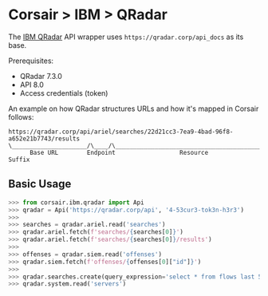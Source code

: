 # Corsair > IBM > QRadar
The [IBM QRadar](https://www.ibm.com/security/security-intelligence/qradar) API wrapper uses `https://qradar.corp/api_docs` as its base.

Prerequisites:

* QRadar 7.3.0
* API 8.0
* Access credentials (token)

An example on how QRadar structures URLs and how it's mapped in Corsair follows:

```
https://qradar.corp/api/ariel/searches/22d21cc3-7ea9-4bad-96f8-a652e21b7743/results
\_____________________/\____/\____________________________________________/\______/
      Base URL        Endpoint                  Resource                    Suffix
```


## Basic Usage

```python
>>> from corsair.ibm.qradar import Api
>>> qradar = Api('https://qradar.corp/api', '4-53cur3-tok3n-h3r3')
>>>
>>> searches = qradar.ariel.read('searches')
>>> qradar.ariel.fetch(f'searches/{searches[0]}')
>>> qradar.ariel.fetch(f'searches/{searches[0]}/results')
>>>
>>> offenses = qradar.siem.read('offenses') 
>>> qradar.siem.fetch(f'offenses/{offenses[0]["id"]}')
>>>
>>> qradar.searches.create(query_expression='select * from flows last 5 minutes')
>>> qradar.system.read('servers')
```
